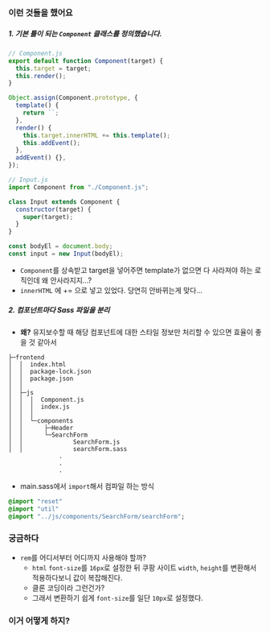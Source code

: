 ### 이런 것들을 했어요

##### 1. 기본 틀이 되는 `Component` 클래스를 정의했습니다.

```js
// Component.js
export default function Component(target) {
  this.target = target;
  this.render();
}

Object.assign(Component.prototype, {
  template() {
    return ``;
  },
  render() {
    this.target.innerHTML += this.template();
    this.addEvent();
  },
  addEvent() {},
});

// Input.js
import Component from "./Component.js";

class Input extends Component {
  constructor(target) {
    super(target);
  }
}

const bodyEl = document.body;
const input = new Input(bodyEl);
```

- `Component`를 상속받고 target을 넣어주면 template가 없으면 다 사라져야 하는 로직인데 왜 안사라지지...?
- `innerHTML` 에 += 으로 넣고 있었다. 당연히 안바뀌는게 맞다...

##### 2. 컴포넌트마다 Sass 파일을 분리

- **왜?** 유지보수할 때 해당 컴포넌트에 대한 스타일 정보만 처리할 수 있으면 효율이 좋을 것 같아서

```
├─frontend
│  │  index.html
│  │  package-lock.json
│  │  package.json
│  │
│  ├─js
│  │  │  Component.js
│  │  │  index.js
│  │  │
│  │  └─components
│  │      ├─Header
│  │      └─SearchForm
│  │              SearchForm.js
│  │              searchForm.sass
              .
              .
              .
```

- main.sass에서 `import`해서 컴파일 하는 방식

```sass
@import "reset"
@import "util"
@import "../js/components/SearchForm/searchForm";
```

### 궁금하다

- `rem`를 어디서부터 어디까지 사용해야 할까?
  - `html` `font-size`를 `16px`로 설정한 뒤 쿠팡 사이트 `width`, `height`를 변환해서 적용하다보니 값이 복잡해진다.
  - 클론 코딩이라 그런건가?
  - 그래서 변환하기 쉽게 `font-size`를 일단 `10px`로 설정했다.

### 이거 어떻게 하지?
